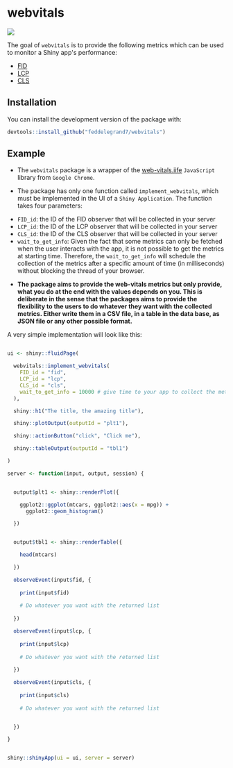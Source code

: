 
# webvitals

<!-- badges: start -->
[![](https://img.shields.io/badge/devel%20version-0.1.0-orange.svg)](https://github.com/webvitals)
<!-- badges: end -->

The goal of `webvitals` is to provide the following metrics which can be used to monitor a Shiny app's performance:

- [FID](https://web.dev/fid/)
- [LCP](https://web.dev/lcp/)
- [CLS](https://web.dev/cls/)

## Installation

You can install the development version of the package with: 
``` r
devtools::install_github("feddelegrand7/webvitals")
```

## Example

- The `webvitals` package is a wrapper of the [web-vitals.iife](https://github.com/GoogleChrome/web-vitals) `JavaScript` library from `Google Chrome`. 

- The package has only one function called `implement_webvitals`, which must be implemented in the UI of a `Shiny Application`. The function takes four parameters: 

* `FID_id`: the ID of the FID observer that will be collected in your server
* `LCP_id`: the ID of the LCP observer that will be collected in your server
* `CLS_id`: the ID of the CLS observer that will be collected in your server
* `wait_to_get_info`: Given the fact that some metrics can only be fetched when the user interacts with the app, it is not possible to get the metrics at starting time. Therefore, the `wait_to_get_info` will schedule the collection of the metrics after a specific amount of time (in milliseconds) without blocking the thread of your browser. 

- __The package aims to provide the web-vitals metrics but only provide, what you do at the end with the values depends on you. This is deliberate in the sense that the packages aims to provide the flexibility to the users to do whatever they want with the collected metrics. Either write them in a CSV file, in a table in the data base, as JSON file or any other possible format.__

A very simple implementation will look like this: 

``` r

ui <- shiny::fluidPage(

  webvitals::implement_webvitals(
    FID_id = "fid",
    LCP_id = "lcp",
    CLS_id = "cls",
    wait_to_get_info = 10000 # give time to your app to collect the metrics
  ),

  shiny::h1("The title, the amazing title"),

  shiny::plotOutput(outputId = "plt1"),

  shiny::actionButton("click", "Click me"),

  shiny::tableOutput(outputId = "tbl1")

)

server <- function(input, output, session) {


  output$plt1 <- shiny::renderPlot({

    ggplot2::ggplot(mtcars, ggplot2::aes(x = mpg)) +
      ggplot2::geom_histogram()

  })


  output$tbl1 <- shiny::renderTable({

    head(mtcars)

  })

  observeEvent(input$fid, {
    
    print(input$fid)
    
    # Do whatever you want with the returned list 
    
  })

  observeEvent(input$lcp, {
  
    print(input$lcp)
    
    # Do whatever you want with the returned list 
  
  })

  observeEvent(input$cls, {
    
    print(input$cls)
    
    # Do whatever you want with the returned list 


  })

}


shiny::shinyApp(ui = ui, server = server)


```

